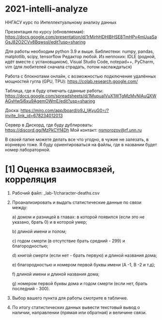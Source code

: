 # 2021-intelli-analyze
ННГАСУ курс по Интеллектуальному анализу данных

Презентация по курсу (обновляемая): https://docs.google.com/presentation/d/1rMirhHDHlBHSE8TmHPv4mUuaSaGsJ82O2CVv8BqwssI/edit?usp=sharing

Для работы необходим python 3.9 и выше.
Библиотеки: numpy, pandas, matplotlib, scipy, tensorflow
Редактор любой. Из неплохих: IDLE (родной, идёт вместе с установщиком), Visual Studio Code, notepad++, PyCharm, vim (для любителей сначала страдать, потом наслаждаться)

Работа с блокнотами онлайн, с возможностью подключение удалённых мощностей гугла (GPU, TPU): https://colab.research.google.com/

Таблица, где я буду отмечать сданные работы: https://docs.google.com/spreadsheets/d/1MupualVuX1WTgMzMvNIAuQXWAGvHw5i6xu9AgemOWmE/edit?usp=sharing

Доска: https://miro.com/app/board/o9J_ljKyuG0=/?invite_link_id=678234012013

Сервер в Дискорд, где буду дублировать: https://discord.gg/MzPkCYf4Dh
Мой контакт: nsmorozov@rf.unn.ru

В своей папке можете делать все что угодно, в чужие не залезать, в корневую тоже. Я буду ориентироваться на файлы, где в названии будет номер лабораторной.

# [1] Оценка взаимосвязей, корреляция

1. Рабочий файл: \_lab-1/character-deaths.csv

2. Проанализировать и выдать статистические данные по связи между:

	a) домом и разницей в главах: в которой появился (если это не указано, брать 0) и в которой умер;
	
	b) длиной имени и полом;

	c) годом смерти (в отсутствие брать средний - 299) и благородностью;

	d) книгой смерти (если нет - брать первую) и длиной названия дома;

	e) благородностью и номером первой буквы имени (A -1, B -2 и т.д);

	f) длиной имени и длиной названия дома; 

	g) номером первой буквы дома и годом смерти (если нет, брать последний - 300).

3. Выбор вашего пункта для работы смотрите в табличке.

4. По итогу статистических данных вывести текстовый вывод о наличии, направлении (прямая или обратная) и величине связи.
